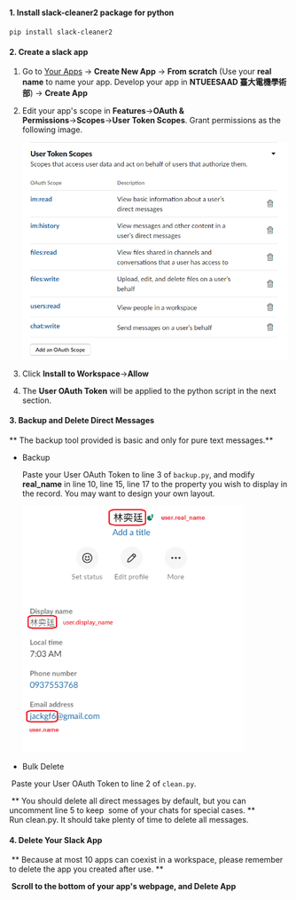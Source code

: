 #### 1. Install slack-cleaner2 package for python

```
pip install slack-cleaner2
```

#### 2. Create a slack app

 1. Go to [Your Apps](https://api.slack.com/apps) &rarr; **Create New App** &rarr; **From scratch**
    (Use your **real name** to name your app. Develop your app in **NTUEESAAD 臺大電機學術部**)
    &rarr; **Create App**

 2. Edit your app's scope in **Features**&rarr;**OAuth & Permissions**&rarr;**Scopes**&rarr;**User Token Scopes**.
    Grant permissions as the following image.

    <img src="https://github.com/snrlxd1068/NTUEESAAD_SlackCleaner/blob/main/images/scopes.png?raw=true" alt="scopes" style="zoom: 80%;" />

 3. Click **Install to Workspace**&rarr;**Allow**

 4. The **User OAuth Token** will be applied to the python script in the next section.

    

#### 3. Backup and Delete Direct Messages

\*\* The backup tool provided is basic and only for pure text messages.\*\*

* Backup

  Paste your User OAuth Token to line 3 of `backup.py`, and modify **real_name** in line 10, line 15, line 17 to the property you wish to display in the record. You may want to design your own layout.

  <img src="https://github.com/snrlxd1068/NTUEESAAD_SlackCleaner/blob/main/images/properties.png?raw=true" alt="properties" style="zoom: 80%;" />

  

* Bulk Delete

​		Paste your User OAuth Token to line 2 of `clean.py`.

​		\*\* You should delete all direct messages by default, but you can uncomment line 5 to keep
​		some of your chats for special cases. \*\*
​		
​		Run clean.py. It should take plenty of time to delete all messages.

#### 4. Delete Your Slack App

​	\*\* Because at most 10 apps can coexist in a workspace, please remember to delete the app 	               	you created after use. \*\*

​	**Scroll to the bottom of your app's webpage, and Delete App**





